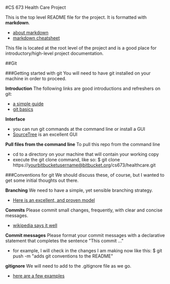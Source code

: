 
#CS 673 Health Care Project

This is the top level README file for the project. It is formatted with **markdown**.  

+ [about markdown](http://daringfireball.net/projects/markdown/)  
+ [markdown cheatsheet](https://github.com/adam-p/markdown-here/wiki/Markdown-Cheatsheet)

This file is located at the root level of the project and is a good place for introductory/high-level project documentation.

##Git

###Getting started with git
You will need to have git installed on your machine in order to proceed.

**Introduction**
The following links are good introductions and refreshers on git:

+ [a simple guide](http://rogerdudler.github.io/git-guide/) 
+ [git basics](https://www.atlassian.com/git/tutorial/git-basics)

**Interface**

+ you can run git commands at the command line or install a GUI
+ [SourceTree](http://www.sourcetreeapp.com/) is an excellent GUI

**Pull files from the command line**
To pull this repo from the command line

+ cd to a directory on your machine that will contain your working copy
+ execute the git clone command, like so: $ git clone https://yourbitbucketusername@bitbucket.org/cs673/healthcare.git

###Conventions for git
We should discuss these, of course, but I wanted to get some initial thoughts out there.

**Branching**
We need to have a simple, yet sensible branching strategy. 

+ [Here is an excellent, and proven model](https://gist.github.com/jbenet/ee6c9ac48068889b0912)

**Commits**
Please commit small changes, frequently, with clear and concise messages.

+ [wikipedia says it well](http://en.wikipedia.org/wiki/Atomic_commit#Atomic_Commit_Convention)

**Commit messages**
Please format your commit messages with a declarative statement that completes the sentence "This commit ..."

+ for example, I will check in the changes I am making now like this: $ git push -m "adds git conventions to the README"

**gitignore**
We will need to add to the .gitignore file as we go.

+ [here are a few examples](http://www.sujee.net/tech/articles/gitignore/)